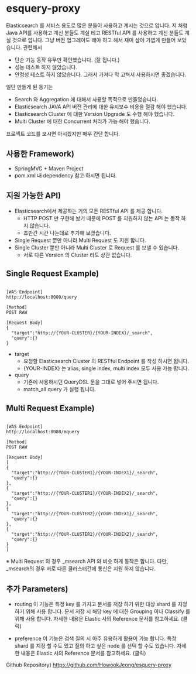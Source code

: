 # esquery-proxy
Elasticsearch 를 서비스 용도로 많은 분들이 사용하고 계시는 것으로 압니다.
저 처럼 Java API를 사용하고 계신 분들도 계실 테고 RESTful API 를 사용하고 계신 분들도 계실 것으로 압니다.
그냥 버전 업그레이도 해야 하고 해서 재미 삼아 가볍게 만들어 보았습니다.
관련해서
* 단순 기능 동작 유무만 확인했습니다. (잘 됩니다.)
* 성능 테스트 하지 않았습니다.
* 안정성 테스트 하지 않았습니다.
그래서 가져다 막 고쳐서 사용하시면 좋겠습니다.

일단 만들게 된 동기는
* Search 와 Aggregation 에 대해서 사용할 목적으로 만들었습니다.
* Elasticsearch JAVA API 버전 관리에 대한 유지보수 비용을 절감 해야 했습니다.
* Elasticsearch Cluster 에 대한 Version Upgrade 도 수행 해야 했습니다.
* Multi Cluster 에 대한 Concurrent 처리가 가능 해야 했습니다.

프로젝트 코드를 보시면 아시겠지만 매우 간단 합니다.

## 사용한 Framework)
* SpringMVC + Maven Project
* pom.xml  내 dependency 참고 하시면 됩니다.

## 지원 가능한 API)
* Elasticsearch에서 제공하는 거의 모든 RESTful API 를 제공 합니다.
  * HTTP POST 만 구현해 놨기 때문에 POST 를 지원하지 않는 API 는 동작 하지 않습니다.
  * 조만간 시간 나는데로 추가해 보겠습니다.
* Single Request 뿐만 아니라 Multi Request 도 지원 합니다.
* Single Cluster 뿐만 아니라 Multi Cluster 로 Request 를 보낼 수 있습니다.
  *  서로 다른 Version 의 Cluster 라도 상관 없습니다.

## Single Request Example)
<pre><code>
[WAS Endpoint]
http://localhost:8080/query

[Method]
POST RAW

[Request Body]
{
  "target":"http://{YOUR-CLUSTER}/{YOUR-INDEX}/_search",
  "query":{}
}
</code></pre>
* target
  *  요청할 Elasticsearch Cluster 의 RESTful Endpoint 를 작성 하시면 됩니다.
  * {YOUR-INDEX} 는 alias, single index, multi index  모두 사용 가능 합니다.
* query
  * 기존에 사용하시던 QueryDSL 문을 그대로 넣어 주시면 됩니다.
  * match_all  query 가 실행 됩니다.

## Multi Request Example)
<pre><code>
[WAS Endpoint]
http://localhost:8080/mquery

[Method]
POST RAW

[Request Body]
[
{
  "target":"http://{YOUR-CLUSTER1}/{YOUR-INDEX1}/_search",
  "query":{}
},
{
  "target":"http://{YOUR-CLUSTER1}/{YOUR-INDEX2}/_search",
  "query":{}
},
{
  "target":"http://{YOUR-CLUSTER2}/{YOUR-INDEX1}/_search",
  "query":{}
},
{
  "target":"http://{YOUR-CLUSTER2}/{YOUR-INDEX2}/_search",
  "query":{}
}
]
</code></pre>

※ Multi Request 의 경우 _msearch API 와 비슷 하게 동작은 합니다.
다만, _msearch의 경우 서로 다른 클러스터간에 통신은 지원 하지 않습니다.

## 추가 Parameters)
* routing
이 기능은 특정 key 를 가지고 문서를 저장 하기 위한 대상 shard 를 지정 하기 위해 사용 합니다.
문서 저장 시 해당 key 에 대한 Grouping 이나 Classify 를 위해 사용 합니다.
자세한 내용은 Elastic 사의 Reference 문서를 참고하세요. (클릭)

* preference
이 기능은 검색 질의 시 아주 유용하게 활용이 가능 합니다.
특정 shard 를 지정 할 수도 있고 질의 하고 싶은 node 를 선택 할 수도 있습니다.﻿
자세한 내용은 Elastic 사의 Reference 문서를 참고하세요. (클릭)

Github Repository)
<https://github.com/HowookJeong/esquery-proxy>
